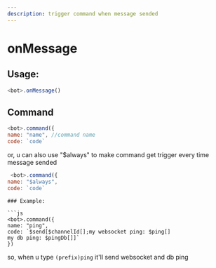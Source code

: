 ```yaml
---
description: trigger command when message sended
---
```


# onMessage

## Usage:

```js
<bot>.onMessage()
```

## Command

```javascript
<bot>.command({
name: "name", //command name
code: `code`
```
or, u can also use "$always" to make command get trigger every time message sended
```javascript
 <bot>.command({
name: "$always",
code: `code`
```
```
### Example:

```js
<bot>.command({
name: "ping",
code: `$send[$channelId[];my websocket ping: $ping[]
my db ping: $pingDb[]]`
})
```

so, when u type `(prefix)ping` it'll send websocket and db ping
